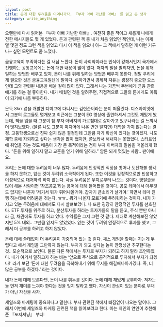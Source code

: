 ```yaml
---
layout: post
title: 돈에 대한 두려움을 이겨나가자. 『부자 아빠 가난한 아빠』 를 읽고 든 생각
category: write_anything
---
```


오랜만에 다시 읽어본 『부자 아빠 가난한 아빠』. 여전히 좋은 책이고 새롭게 나에게 전한 메시지들도 몇 개 있었다. 돈과 관련된 책 중 내가 처음 읽었던 책인데, 나는 이제 열 몇권 정도 그런 책을 읽었고 다시 이 책을 읽으니 아~ 그 책에서 말하던 게 이런 거구나~ 싶던 모먼트도 좀 느꼈다.

금융교육이 부족하다는 걸 새삼 느낀다. 돈이 사회악이라는 인식이 강해서인지 국가에서 진행하는 공통교육에는 돈에 대한 내용이 많이 없다. 저자의 말을 빌리자면, 돈을 위해 일하는 방법만 배우고 있지, 돈이 나를 위해 일하는 방법은 배우지 못한다. 정말 우리에게 필요한 것은 금융교육일텐데 말이다. 살아가면서 경제적 자유는 굉장히 중요한 요소인데 그와 관련된 내용을 배울 길이 많이 없다. 그래서 나는 가끔씩 주변에게 금융 관련 얘기를 하는 걸 좋아한다. 내가 배웠던 것을 알려주면, 직접적으로 그들의 돈에게도 이득이 되기에 나름 뿌듯하다.

문득 Skrr 앱을 개발한 디미고에 다니시는 김현준이라는 분이 떠올랐다. 디스콰이엇에서 그분의 로그들도 몇개보고 최근에는 그분이 EO 영상에 출연하셔서 그것도 재밌게 봤는데, 책을 읽을 때 그분이 참 부자 아버지의 가르침대로 살아가고 있구나라는 걸 느껴서 더 멋져보였다. (물론 나도 그분이 미디어에 나온 면만 알지만) 대학을 가지 않는다는 결정. 고등학생으로선 진짜 쉽지 않은 결정인데 그만큼 자기 확신이 있다는 것이겠지. 나도 재학 중에 자퇴하고 싶다는 생각을 많이 했지만, 
쫄보라서 해내지는 못했었다. 스타트업에 취업을 하는 것도 배움이 가장 큰 목적이라는 점이 부자 아버지의 말씀을 떠올리게 했다. “돈을 위해 일하지 말고 교훈을 얻기 위해 일하라.” 암튼 되게 멋있는 사람.. 팬이에요..

우리는 돈에 대한 두려움이 너무 많다. 두려움에 안정적인 직장을 벗어나 도전해볼 생각을 하지 못하고, 잃는 것이 두려워 소극적이게 된다. 또한 이것을 감정적으로만 반응하고 이성적으로 대처하려 하지 않는다. 사실 두려움은 무지로부터 나오는 것이다. 방탈출을 많이 해본 사람이면 ‘창조공포’라는 용어에 대해 들어봤을 것이다. 공포 테마에서 아무것도 없지만 나혼자 ‘저기서 뭐가 튀어나올거야. 갑자기 큰소리가 날거야.’ 하면서 테마 진행 하는데애 어려움을 겪는다. ㅠㅠ.. 뭐가 나올지 모르기에 두려워하는 것이다. 내가 가지고 있는 두려움에 대해서도 다시 살펴보았다. 나 또한 굉장히 안정적인 투자를 선호한다. ETF 투자를 위주로 하고, 분산투자를 하라는 투자가들의 말을 듣고, 주식 뿐만 아니라 금, 채권에도 투자를 하고 있다. 수익률은 그저 그런 것 같다. 제대로 계산해보진 않았지만 5% 내외.. 그만큼 잃지도 않았었다. 잃는 것이 두려워 안정적으로 투자를 했고, 그래서 더 공부를 하려고 하지 않았다.

돈에 대해 쓸데없이 더 두려움이 가중되어 있는 것 같다. 체스 게임을 할때는 지는게 두렵다고 해서 게임을 그만하지 않는다. 부자가 되고 싶다는 놈이 안정성만 추구한다는 것.. 모순적으로 보인다. 물론 다른 책에서는 투자로 부자가 되려고 하지 말라 조언하였다. 내가 여기서 말하고자 하는 바는 ‘앞으로 주식으로 공격적으로 투자해서 부자가 되겠다!’ 라기 보단 ‘돈에 대한 두려움을 극복해내기 위해 무지를 해결해나아가겠다. 즉, 더 많은 공부를 하겠다.’ 라는 것이다. 

내가 돈에 대해 모른다면, 돈이 나를 휘두를 것이다. 돈에 대해 재밌게 공부하자. 저자는 늘 먼저 재미를 느껴야 한다는 것을 잊지 말라고 했다. 자신이 관심이 있는 분야로 부채가 아닌 자산을 사자.

세일즈와 마케팅이 중요하다고 말한다. 부자 관련된 책에서 빠짐없이 나오는 말이다. 그래서 이번에 세일즈와 마케팅 관련된 책을 읽어보려고 한다. 아는 지인의 연인이 추천해준 『포지셔닝』 부터! 
- - -